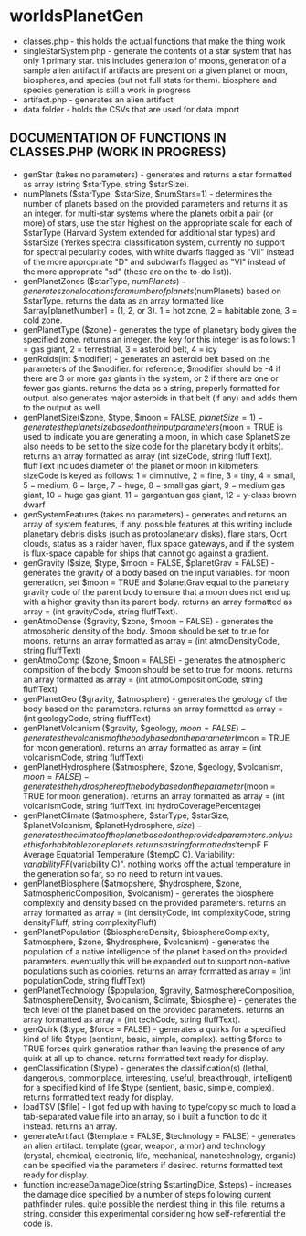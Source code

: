 # worldsPlanetGen

* classes.php - this holds the actual functions that make the thing work
* singleStarSystem.php - generate the contents of a star system that has only 1 primary star.  this includes generation of moons, generation of a sample alien artifact if artifacts are present on a given planet or moon, biospheres, and species (but not full stats for them).  biosphere and species generation is still a work in progress
* artifact.php - generates an alien artifact
* data folder - holds the CSVs that are used for data import

## DOCUMENTATION OF FUNCTIONS IN CLASSES.PHP (WORK IN PROGRESS)
* genStar (takes no parameters) - generates and returns a star formatted as array (string $starType, string $starSize).
* numPlanets ($starType, $starSize, $numStars=1) - determines the number of planets based on the provided parameters and returns it as an integer.  for multi-star systems where the planets orbit a pair (or more) of stars, use the star highest on the appropriate scale for each of $starType (Harvard System extended for additional star types) and $starSize (Yerkes spectral classification system, currently no support for spectral pecularity codes, with white dwarfs flagged as "VII" instead of the more appropriate "D" and subdwarfs flagged as "VI" instead of the more appropriate "sd" (these are on the to-do list)).
* genPlanetZones ($starType, $numPlanets) - generates zone locations for a number of planets ($numPlanets) based on $starType.  returns the data as an array formatted like $array[planetNumber] = (1, 2, or 3).  1 = hot zone, 2 = habitable zone, 3 = cold zone.
* genPlanetType ($zone) - generates the type of planetary body given the specified zone.  returns an integer.  the key for this integer is as follows: 1 = gas giant, 2 = terrestrial, 3 = asteroid belt, 4 = icy
* genRoids(int $modifier) - generates an asteroid belt based on the parameters of the $modifier.  for reference, $modifier should be -4 if there are 3 or more gas giants in the system, or 2 if there are one or fewer gas giants.  returns the data as a string, properly formatted for output.  also generates major asteroids in that belt (if any) and adds them to the output as well.
* genPlanetSize($zone, $type, $moon = FALSE, $planetSize = 1) - generates the planet size based on the input parameters ($moon = TRUE is used to indicate you are generating a moon, in which case $planetSize also needs to be set to the size code for the planetary body it orbits).  returns an array formatted as array (int sizeCode, string fluffText).  fluffText includes diameter of the planet or moon in kilometers.  sizeCode is keyed as follows: 1 = diminutive, 2 = fine, 3 = tiny, 4 = small, 5 = medium, 6 = large, 7 = huge, 8 = small gas giant, 9 = medium gas giant, 10 = huge gas giant, 11 = gargantuan gas giant, 12 = y-class brown dwarf
* genSystemFeatures (takes no parameters) - generates and returns an array of system features, if any.  possible features at this writing include planetary debris disks (such as protoplanetary disks), flare stars,  Oort clouds, status as a raider haven, flux space gateways, and if the system is flux-space capable for ships that cannot go against a gradient.
* genGravity ($size, $type, $moon = FALSE, $planetGrav = FALSE) - generates the gravity of a body based on the input variables.  for moon generation, set $moon = TRUE and $planetGrav equal to the planetary gravity code of the parent body to ensure that a moon does not end up with a higher gravity than its parent body. returns an array formatted as array = (int gravityCode, string fluffText).
* genAtmoDense ($gravity, $zone, $moon = FALSE) - generates the atmospheric density of the body.  $moon should be set to true for moons.  returns an array formatted as array = (int atmoDensityCode, string fluffText)
* genAtmoComp ($zone, $moon = FALSE) - generates the atmospheric compsition of the body.  $moon should be set to true for moons.  returns an array formatted as array = (int atmoCompositionCode, string fluffText)
* genPlanetGeo ($gravity, $atmosphere) - generates the geology of the body based on the parameters.  returns an array formatted as array = (int geologyCode, string fluffText)
* genPlanetVolcanism ($gravity, $geology, $moon = FALSE) - generates the volcanism of the body based on the parameter ($moon = TRUE for moon generation).  returns an array formatted as array = (int volcanismCode, string fluffText)
* genPlanetHydrosphere ($atmosphere, $zone, $geology, $volcanism, $moon = FALSE) - generates the hydrosphere of the body based on the parameter ($moon = TRUE for moon generation).  returns an array formatted as array = (int volcanismCode, string fluffText, int hydroCoveragePercentage)
* genPlanetClimate ($atmosphere, $starType, $starSize, $planetVolcanism, $planetHydrosphere, $size) - generates the climate of the planet based on the provided parameters.  only use this for habitable zone planets.  returns a string formatted as '$tempF F Average Equatorial Temperature ($tempC C).  Variability: $variabilityF F ($variability C)".  nothing works off the actual temperature in the generation so far, so no need to return int values.
* genPlanetBiosphere ($atmopshere, $hydrosphere, $zone, $atmosphericComposition, $volcanism) - generates the biosphere complexity and density based on the provided parameters.  returns an array formatted as array = (int densityCode, int complexityCode, string densityFluff, string complexityFluff)
* genPlanetPopulation ($biosphereDensity, $biosphereComplexity, $atmosphere, $zone, $hydrosphere, $volcanism) - generates the population of a native intelligence of the planet based on the provided parameters.  eventually this will be expanded out to support non-native populations such as colonies.  returns an array formatted as array = (int populationCode, string fluffText)
* genPlanetTechnology ($population, $gravity, $atmosphereComposition, $atmosphereDensity, $volcanism, $climate, $biosphere) - generates the tech level of the planet based on the provided parameters.  returns an array formatted as array = (int techCode, string fluffText).
* genQuirk ($type, $force = FALSE) - generates a quirks for a specified kind of life $type (sentient, basic, simple, complex).  setting $force to TRUE forces quirk generation rather than leaving the presence of any quirk at all up to chance.  returns formatted text ready for display.
* genClassification ($type) - generates the classification(s) (lethal, dangerous, commonplace, interesting, useful, breakthrough, intelligent) for a specified kind of life $type (sentient, basic, simple, complex).  returns formatted text ready for display.
* loadTSV ($file) - I got fed up with having to type/copy so much to load a tab-separated value file into an array, so i built a function to do it instead.  returns an array.
* generateArtifact ($template = FALSE, $technology = FALSE) - generates an alien artifact.  template (gear, weapon, armor) and technology (crystal, chemical, electronic, life, mechanical, nanotechnology, organic) can be specified via the parameters if desired.  returns formatted text ready for display.
* function increaseDamageDice(string $startingDice, $steps) - increases the damage dice specified by a number of steps following current pathfinder rules.  quite possible the nerdiest thing in this file.  returns a string.  consider this experimental considering how self-referential the code is.
